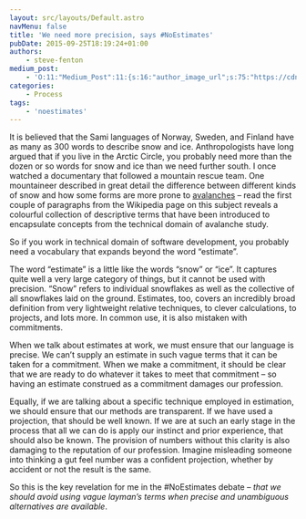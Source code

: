 ```yaml
---
layout: src/layouts/Default.astro
navMenu: false
title: 'We need more precision, says #NoEstimates'
pubDate: 2015-09-25T18:19:24+01:00
authors:
    - steve-fenton
medium_post:
    - 'O:11:"Medium_Post":11:{s:16:"author_image_url";s:75:"https://cdn-images-1.medium.com/fit/c/400/400/1*eXkhfEuF41g5W_xnc_ydLA.jpeg";s:10:"author_url";s:38:"https://medium.com/@steve.fenton.co.uk";s:11:"byline_name";N;s:12:"byline_email";N;s:10:"cross_link";s:3:"yes";s:2:"id";s:12:"4e16a8373e5c";s:21:"follower_notification";s:3:"yes";s:7:"license";s:19:"all-rights-reserved";s:14:"publication_id";s:2:"-1";s:6:"status";s:5:"draft";s:3:"url";s:51:"https://medium.com/@steve.fenton.co.uk/4e16a8373e5c";}'
categories:
    - Process
tags:
    - 'noestimates'
---
```


It is believed that the Sami languages of Norway, Sweden, and Finland have as many as 300 words to describe snow and ice. Anthropologists have long argued that if you live in the Arctic Circle, you probably need more than the dozen or so words for snow and ice than we need further south. I once watched a documentary that followed a mountain rescue team. One mountaineer described in great detail the difference between different kinds of snow and how some forms are more prone to [avalanches](https://en.wikipedia.org/wiki/Avalanche) – read the first couple of paragraphs from the Wikipedia page on this subject reveals a colourful collection of descriptive terms that have been introduced to encapsulate concepts from the technical domain of avalanche study.

So if you work in technical domain of software development, you probably need a vocabulary that expands beyond the word “estimate”.

The word “estimate” is a little like the words “snow” or “ice”. It captures quite well a very large category of things, but it cannot be used with precision. “Snow” refers to individual snowflakes as well as the collective of all snowflakes laid on the ground. Estimates, too, covers an incredibly broad definition from very lightweight relative techniques, to clever calculations, to projects, and lots more. In common use, it is also mistaken with commitments.

When we talk about estimates at work, we must ensure that our language is precise. We can’t supply an estimate in such vague terms that it can be taken for a commitment. When we make a commitment, it should be clear that we are ready to do whatever it takes to meet that commitment – so having an estimate construed as a commitment damages our profession.

Equally, if we are talking about a specific technique employed in estimation, we should ensure that our methods are transparent. If we have used a projection, that should be well known. If we are at such an early stage in the process that all we can do is apply our instinct and prior experience, that should also be known. The provision of numbers without this clarity is also damaging to the reputation of our profession. Imagine misleading someone into thinking a gut feel number was a confident projection, whether by accident or not the result is the same.

So this is the key revelation for me in the #NoEstimates debate – *that we should avoid using vague layman’s terms when precise and unambiguous alternatives are available*.